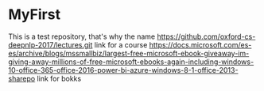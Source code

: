 # MyFirst
This is a test repository, that's why the name
https://github.com/oxford-cs-deepnlp-2017/lectures.git  link for a course
https://docs.microsoft.com/es-es/archive/blogs/mssmallbiz/largest-free-microsoft-ebook-giveaway-im-giving-away-millions-of-free-microsoft-ebooks-again-including-windows-10-office-365-office-2016-power-bi-azure-windows-8-1-office-2013-sharepo link for bokks

